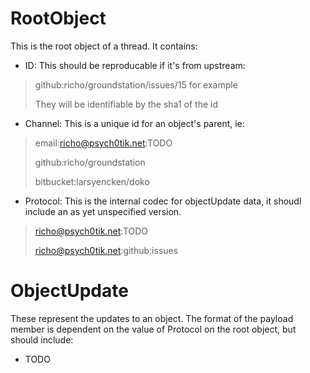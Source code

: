 RootObject
==========

This is the root object of a thread. It contains:

* ID: This should be reproducable if it's from upstream:
> github:richo/groundstation/issues/15 for example
>
> They will be identifiable by the sha1 of the id

* Channel: This is a unique id for an object's parent, ie:
> email:richo@psych0tik.net:TODO
>
> github:richo/groundstation
>
> bitbucket:larsyencken/doko

* Protocol: This is the internal codec for objectUpdate data, it shoudl include an as yet unspecified version.
> richo@psych0tik.net:TODO
>
> richo@psych0tik.net:github:issues

ObjectUpdate
============

These represent the updates to an object. The format of the payload member is dependent on the value of Protocol on the root object, but should include:

* TODO
